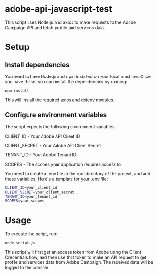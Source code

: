 # adobe-api-javascript-test

This script uses Node.js and axios to make requests to the Adobe Campaign API and fetch profile and services data.

# Setup

## Install dependencies

You need to have Node.js and npm installed on your local machine. Once you have these, you can install the dependencies by running:

```bash
npm install
```

This will install the required axios and dotenv modules.

## Configure environment variables

The script expects the following environment variables:

CLIENT_ID - Your Adobe API Client ID

CLIENT_SECRET - Your Adobe API Client Secret

TENANT_ID - Your Adobe Tenant ID

SCOPES - The scopes your application requires access to

You need to create a .env file in the root directory of the project, and add these variables. Here's a template for your .env file:

```bash
CLIENT_ID=your_client_id
CLIENT_SECRET=your_client_secret
TENANT_ID=your_tenant_id
SCOPES=your_scopes
```

# Usage

To execute the script, run:

```bash
node script.js
```

This script will first get an access token from Adobe using the Client Credentials flow, and then use that token to make an API request to get profile and services data from Adobe Campaign. The received data will be logged to the console.
